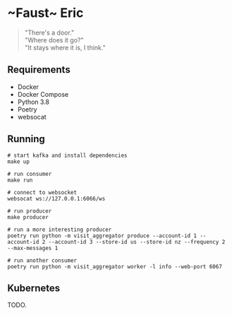 # ~Faust~ Eric

> "There's a door."  
"Where does it go?"  
"It stays where it is, I think." 

## Requirements

- Docker
- Docker Compose
- Python 3.8
- Poetry
- websocat

## Running

```
# start kafka and install dependencies
make up

# run consumer
make run

# connect to websocket
websocat ws://127.0.0.1:6066/ws

# run producer
make producer

# run a more interesting producer
poetry run python -m visit_aggregator produce --account-id 1 --account-id 2 --account-id 3 --store-id us --store-id nz --frequency 2 --max-messages 1

# run another consumer
poetry run python -m visit_aggregator worker -l info --web-port 6067
```

## Kubernetes

TODO.